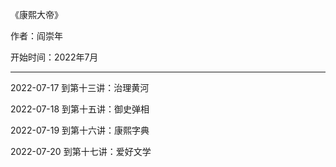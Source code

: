 《康熙大帝》

作者：阎崇年

开始时间：2022年7月

---

2022-07-17 到第十三讲：治理黄河

2022-07-18 到第十五讲：御史弹相

2022-07-19 到第十六讲：康熙字典

2022-07-20 到第十七讲：爱好文学